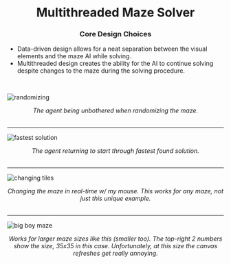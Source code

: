 <center> <h1>Multithreaded Maze Solver</h1> </center>

<center> <h3>Core Design Choices</h3> </center>

- Data-driven design allows for a neat separation between the visual elements and the maze AI while solving.
- Multithreaded design creates the ability for the AI to continue solving despite changes to the maze during the solving procedure.

<br/>

![randomizing](https://i.imgur.com/9ueBAgf.gif)
<center><i>The agent being unbothered when randomizing the maze.</i></center><br/>

---

![fastest solution](https://i.imgur.com/RuqJmps.gif)
<center><i>The agent returning to start through fastest found solution.</i></center><br/>

---

![changing tiles](https://i.imgur.com/5XSRdPq.gif)
<center><i>Changing the maze in real-time w/ my mouse. This works for any maze, not just this unique example.</i></center><br/>

---

![big boy maze](https://i.imgur.com/ETSLVQX.gif)
<center><i>Works for larger maze sizes like this (smaller too). The top-right 2 numbers show the size, 35x35 in this case. Unfortunately, at this size the canvas refreshes get really annoying.</i></center>
